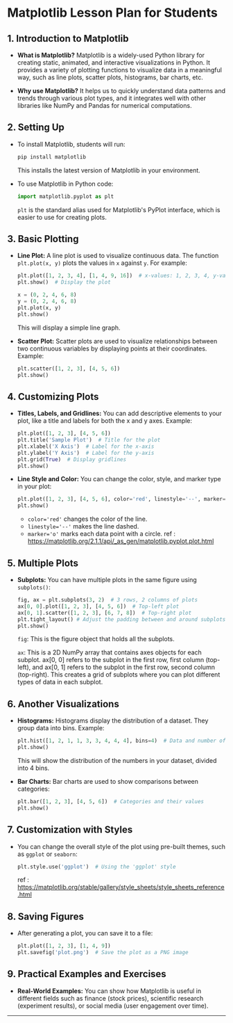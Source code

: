 
# Matplotlib Lesson Plan for Students

## 1. Introduction to Matplotlib
- **What is Matplotlib?**
  Matplotlib is a widely-used Python library for creating static, animated, and interactive visualizations in Python. It provides a variety of plotting functions to visualize data in a meaningful way, such as line plots, scatter plots, histograms, bar charts, etc.

- **Why use Matplotlib?**
  It helps us to quickly understand data patterns and trends through various plot types, and it integrates well with other libraries like NumPy and Pandas for numerical computations.

## 2. Setting Up
- To install Matplotlib, students will run:
  ```bash
  pip install matplotlib
  ```
  This installs the latest version of Matplotlib in your environment.

- To use Matplotlib in Python code:
  ```python
  import matplotlib.pyplot as plt
  ```
  `plt` is the standard alias used for Matplotlib's PyPlot interface, which is easier to use for creating plots.

## 3. Basic Plotting
- **Line Plot:**
  A line plot is used to visualize continuous data. The function `plt.plot(x, y)` plots the values in `x` against `y`. For example:
  ```python
  plt.plot([1, 2, 3, 4], [1, 4, 9, 16])  # x-values: 1, 2, 3, 4, y-values: 1, 4, 9, 16
  plt.show()  # Display the plot
  ```
  ```python
  x = (0, 2, 4, 6, 8)
  y = (0, 2, 4, 6, 8)
  plt.plot(x, y)
  plt.show()
  ```
  This will display a simple line graph.

- **Scatter Plot:**
  Scatter plots are used to visualize relationships between two continuous variables by displaying points at their coordinates. Example:
  ```python
  plt.scatter([1, 2, 3], [4, 5, 6])
  plt.show()
  ```

## 4. Customizing Plots
- **Titles, Labels, and Gridlines:**
  You can add descriptive elements to your plot, like a title and labels for both the x and y axes. Example:
  ```python
  plt.plot([1, 2, 3], [4, 5, 6])
  plt.title('Sample Plot')  # Title for the plot
  plt.xlabel('X Axis')  # Label for the x-axis
  plt.ylabel('Y Axis')  # Label for the y-axis
  plt.grid(True)  # Display gridlines
  plt.show()
  ```

- **Line Style and Color:**
  You can change the color, style, and marker type in your plot:
  ```python
  plt.plot([1, 2, 3], [4, 5, 6], color='red', linestyle='--', marker='o')
  plt.show()
  ```
  - `color='red'` changes the color of the line.
  - `linestyle='--'` makes the line dashed.
  - `marker='o'` marks each data point with a circle.
ref : https://matplotlib.org/2.1.1/api/_as_gen/matplotlib.pyplot.plot.html

## 5. Multiple Plots
- **Subplots:**
  You can have multiple plots in the same figure using `subplots()`:
  ```python
  fig, ax = plt.subplots(3, 2)  # 3 rows, 2 columns of plots
  ax[0, 0].plot([1, 2, 3], [4, 5, 6])  # Top-left plot
  ax[0, 1].scatter([1, 2, 3], [6, 7, 8])  # Top-right plot
  plt.tight_layout() # Adjust the padding between and around subplots
  plt.show()
  ```
  `fig`: This is the figure object that holds all the subplots.

  `ax`: This is a 2D NumPy array that contains axes objects for each subplot. ax[0, 0] refers to the subplot in the first row, first column (top-left), and ax[0, 1] refers to the subplot in the first row, second column (top-right).
  This creates a grid of subplots where you can plot different types of data in each subplot.

## 6. Another Visualizations
- **Histograms:**
  Histograms display the distribution of a dataset. They group data into bins. Example:
  ```python
  plt.hist([1, 2, 1, 1, 3, 3, 4, 4, 4], bins=4)  # Data and number of bins
  plt.show()
  ```
  This will show the distribution of the numbers in your dataset, divided into 4 bins.

- **Bar Charts:**
  Bar charts are used to show comparisons between categories:
  ```python
  plt.bar([1, 2, 3], [4, 5, 6])  # Categories and their values
  plt.show()
  ```

## 7. Customization with Styles
- You can change the overall style of the plot using pre-built themes, such as `ggplot` or `seaborn`:
  ```python
  plt.style.use('ggplot')  # Using the 'ggplot' style
  ```
  ref : https://matplotlib.org/stable/gallery/style_sheets/style_sheets_reference.html

## 8. Saving Figures
- After generating a plot, you can save it to a file:
  ```python
  plt.plot([1, 2, 3], [1, 4, 9])
  plt.savefig('plot.png')  # Save the plot as a PNG image
  ```

## 9. Practical Examples and Exercises
- **Real-World Examples:**
  You can show how Matplotlib is useful in different fields such as finance (stock prices), scientific research (experiment results), or social media (user engagement over time).

---